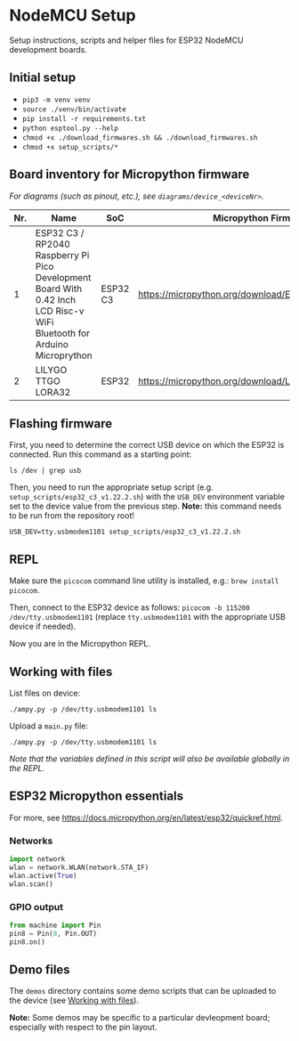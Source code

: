 # NodeMCU Setup
Setup instructions, scripts and helper files for ESP32 NodeMCU development boards.

## Initial setup
- `pip3 -m venv venv`
- `source ./venv/bin/activate`
- `pip install -r requirements.txt`
- `python esptool.py --help`
- `chmod +x ./download_firmwares.sh && ./download_firmwares.sh`
- `chmod +x setup_scripts/*`

## Board inventory for Micropython firmware
_For diagrams (such as pinout, etc.), see `diagrams/device_<deviceNr>`._

| Nr. | Name                                                                                                                    | SoC      | Micropython Firmware                                 | Link                                                  |
|-----|-------------------------------------------------------------------------------------------------------------------------|----------|------------------------------------------------------|-------------------------------------------------------|
| 1   | ESP32 C3 / RP2040 Raspberry Pi Pico Development Board With 0.42 Inch LCD Risc-v WiFi Bluetooth for Arduino Microprython | ESP32 C3 | https://micropython.org/download/ESP32_GENERIC_C3/   | https://www.aliexpress.com/item/1005006051061995.html |
| 2   | LILYGO TTGO LORA32                                                                                                      | ESP32    | https://micropython.org/download/LILYGO_TTGO_LORA32/ | https://www.aliexpress.com/item/1005003088139358.html |

## Flashing firmware
First, you need to determine the correct USB device on which the ESP32 is connected. Run this command as a starting point:
```shell
ls /dev | grep usb
```

Then, you need to run the appropriate setup script (e.g. `setup_scripts/esp32_c3_v1.22.2.sh`) with the `USB_DEV` environment variable set to the device value from the previous step. **Note:** this command needs to be run from the repository root!

```shell
USB_DEV=tty.usbmodem1101 setup_scripts/esp32_c3_v1.22.2.sh
```

## REPL
Make sure the `picocom` command line utility is installed, e.g.: `brew install picocom`. 

Then, connect to the ESP32 device as follows: `picocom -b 115200 /dev/tty.usbmodem1101` (replace `tty.usbmodem1101` with the appropriate USB device if needed).

Now you are in the Micropython REPL.

## Working with files
List files on device:
```shell
./ampy.py -p /dev/tty.usbmodem1101 ls
```

Upload a `main.py` file:
```shell
./ampy.py -p /dev/tty.usbmodem1101 ls
```

_Note that the variables defined in this script will also be available globally in the REPL._

## ESP32 Micropython essentials
For more, see https://docs.micropython.org/en/latest/esp32/quickref.html.

### Networks
```python
import network
wlan = network.WLAN(network.STA_IF)
wlan.active(True)
wlan.scan()
```

### GPIO output
```python
from machine import Pin
pin8 = Pin(8, Pin.OUT)
pin8.on()
```

## Demo files
The `demos` directory contains some demo scripts that can be uploaded to the device (see [Working with files](#working-with-files)).

**Note:** Some demos may be specific to a particular devleopment board; especially with respect to the pin layout.
